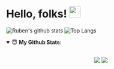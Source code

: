 # Hello, folks! <img src="https://raw.githubusercontent.com/MartinHeinz/MartinHeinz/master/wave.gif" width="30px">


![Ruben's github stats](https://github-readme-stats.vercel.app/api?username=rubentalstra&show_icons=true&hide_border=true)
![Top Langs](https://github-readme-stats.vercel.app/api/top-langs/?username=rubentalstra&layout=compacthide_border=true)

<details open>
 <summary> 😇 <b>My Github Stats</b>: </summary>

<br>

<p align = "center">
  <img src = "https://github-readme-stats.vercel.app/api?username=rubentalstra&show_icons=true&theme=tokyonight&line_height=27">
  <img src = "https://github-readme-stats.vercel.app/api/top-langs/?username=rubentalstra&hide=css,hack&theme=tokyonight">
</p>

</details>

<!--
**rubentalstra/rubentalstra** is a ✨ _special_ ✨ repository because its `README.md` (this file) appears on your GitHub profile.

Here are some ideas to get you started:

- 🔭 I’m currently working on ...
- 🌱 I’m currently learning ...
- 👯 I’m looking to collaborate on ...
- 🤔 I’m looking for help with ...
- 💬 Ask me about ...
- 📫 How to reach me: ...
- 😄 Pronouns: ...
- ⚡ Fun fact: ...

-->
